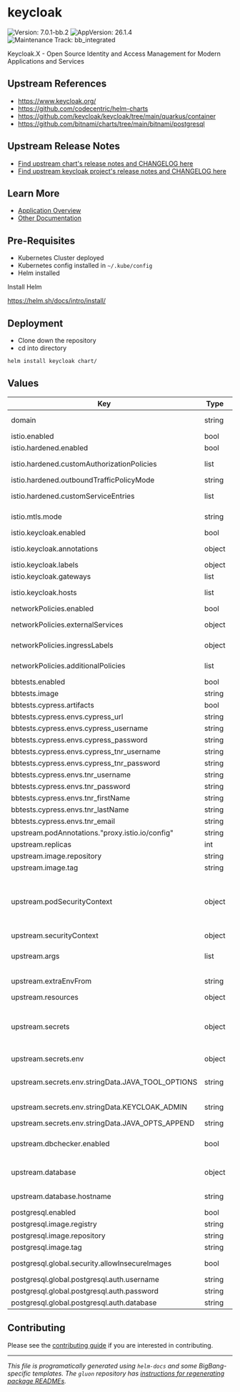 <!-- Warning: Do not manually edit this file. See notes on gluon + helm-docs at the end of this file for more information. -->
# keycloak

![Version: 7.0.1-bb.2](https://img.shields.io/badge/Version-7.0.1--bb.2-informational?style=flat-square) ![AppVersion: 26.1.4](https://img.shields.io/badge/AppVersion-26.1.4-informational?style=flat-square) ![Maintenance Track: bb_integrated](https://img.shields.io/badge/Maintenance_Track-bb_integrated-green?style=flat-square)

Keycloak.X - Open Source Identity and Access Management for Modern Applications and Services

## Upstream References

- <https://www.keycloak.org/>
- <https://github.com/codecentric/helm-charts>
- <https://github.com/keycloak/keycloak/tree/main/quarkus/container>
- <https://github.com/bitnami/charts/tree/main/bitnami/postgresql>

## Upstream Release Notes

- [Find upstream chart's release notes and CHANGELOG here](https://github.com/codecentric/helm-charts/releases)
- [Find upstream keycloak project's release notes and CHANGELOG here](https://www.keycloak.org/docs/latest/release_notes/index.html)

## Learn More

- [Application Overview](docs/overview.md)
- [Other Documentation](docs/)

## Pre-Requisites

- Kubernetes Cluster deployed
- Kubernetes config installed in `~/.kube/config`
- Helm installed

Install Helm

https://helm.sh/docs/intro/install/

## Deployment

- Clone down the repository
- cd into directory

```bash
helm install keycloak chart/
```

## Values

| Key | Type | Default | Description |
|-----|------|---------|-------------|
| domain | string | `"dev.bigbang.mil"` | The base domain for all Big Bang components. Keycloak will be available at keycloak.%domain% |
| istio.enabled | bool | `false` | Enable or disable Istio |
| istio.hardened.enabled | bool | `false` | Enable or disable istio's hardened mode |
| istio.hardened.customAuthorizationPolicies | list | `[]` | Custom authorization policies to be applied to the keycloak namespace |
| istio.hardened.outboundTrafficPolicyMode | string | `"REGISTRY_ONLY"` | Specify the Istio outbound traffic policy mode |
| istio.hardened.customServiceEntries | list | `[]` | Custom service entries to be applied to the keycloak namespace |
| istio.mtls.mode | string | `"STRICT"` | PERMISSIVE = Allow both plain text and mutual TLS traffic |
| istio.keycloak.enabled | bool | `false` | Enable or disable the istio virtual service for keycloak |
| istio.keycloak.annotations | object | `{}` | Additional annotations to be added to the istio virtual service |
| istio.keycloak.labels | object | `{}` | Additional labels to be added to the istio virtual service |
| istio.keycloak.gateways | list | `["istio-system/main"]` | Specify the istio gateways to be used for keycloak |
| istio.keycloak.hosts | list | `["keycloak.dev.bigbang.mil"]` | Specify the hostnames from which keycloak will be accessible |
| networkPolicies.enabled | bool | `false` | Enable or disable the bundled network policies |
| networkPolicies.externalServices | object | `{}` | Configure external services that keycloak needs to access |
| networkPolicies.ingressLabels | object | `{"app":"istio-ingressgateway","istio":"ingressgateway"}` | Configures labelSelectors for network policies allowing ingress from istio gateways |
| networkPolicies.additionalPolicies | list | `[]` | Configures additional network policies beyond the ones bundled with the chart |
| bbtests.enabled | bool | `false` | Enables the Big Bang test hooks |
| bbtests.image | string | `"registry1.dso.mil/ironbank/big-bang/base:2.1.0"` |  |
| bbtests.cypress.artifacts | bool | `true` |  |
| bbtests.cypress.envs.cypress_url | string | `"http://keycloak-upstream-http.keycloak.svc.cluster.local"` |  |
| bbtests.cypress.envs.cypress_username | string | `"admin"` |  |
| bbtests.cypress.envs.cypress_password | string | `"password"` |  |
| bbtests.cypress.envs.cypress_tnr_username | string | `"cypress"` |  |
| bbtests.cypress.envs.cypress_tnr_password | string | `"tnr_w!G33ZyAt@C8"` |  |
| bbtests.cypress.envs.tnr_username | string | `"cypress"` |  |
| bbtests.cypress.envs.tnr_password | string | `"tnr_w!G33ZyAt@C8"` |  |
| bbtests.cypress.envs.tnr_firstName | string | `"Cypress"` |  |
| bbtests.cypress.envs.tnr_lastName | string | `"TNR"` |  |
| bbtests.cypress.envs.tnr_email | string | `"cypress@tnr.mil"` |  |
| upstream.podAnnotations."proxy.istio.io/config" | string | `"proxyMetadata:\n  ISTIO_META_DNS_CAPTURE: \"true\"\n"` |  |
| upstream.replicas | int | `1` |  |
| upstream.image.repository | string | `"registry1.dso.mil/ironbank/opensource/keycloak/keycloak"` | The Keycloak image repository |
| upstream.image.tag | string | `"26.1.4"` |  |
| upstream.podSecurityContext | object | `{"fsGroup":2000,"runAsGroup":2000,"runAsNonRoot":true,"runAsUser":2000}` | SecurityContext for the entire Pod. Every container running in the Pod will inherit this SecurityContext. This might be relevant when other components of the environment inject additional containers into running Pods (service meshes are the most prominent example for this) |
| upstream.securityContext | object | `{"capabilities":{"drop":["ALL"]},"runAsGroup":2000,"runAsNonRoot":true,"runAsUser":2000}` | SecurityContext for the Keycloak container |
| upstream.args | list | `["start"]` | Overrides the default args for the Keycloak container **arg: "start" needs to be set for the container to start up properly** |
| upstream.extraEnvFrom | string | `"- secretRef:\n    name: '{{ include \"keycloak.fullname\" . }}-env'\n"` | Additional environment variables for Keycloak mapped from Secret or ConfigMap |
| upstream.resources | object | `{"limits":{"memory":"1Gi"},"requests":{"cpu":"1","memory":"1Gi"}}` | Pod resource requests and limits |
| upstream.secrets | object | `{"env":{"stringData":{"JAVA_OPTS_APPEND":"-Djgroups.dns.query={{ include \"keycloak.fullname\" . }}-headless","JAVA_TOOL_OPTIONS":"-Dcom.redhat.fips=false","KC_HOSTNAME":"keycloak.dev.bigbang.mil","KEYCLOAK_ADMIN":"admin","KEYCLOAK_ADMIN_PASSWORD":"password"}}}` | Configuration for secrets that should be created The secrets can also be independently created separate from this helm chart. for example with a gitops tool like flux with a kustomize overlay. NOTE: Secret values can be templated |
| upstream.secrets.env | object | `{"stringData":{"JAVA_OPTS_APPEND":"-Djgroups.dns.query={{ include \"keycloak.fullname\" . }}-headless","JAVA_TOOL_OPTIONS":"-Dcom.redhat.fips=false","KC_HOSTNAME":"keycloak.dev.bigbang.mil","KEYCLOAK_ADMIN":"admin","KEYCLOAK_ADMIN_PASSWORD":"password"}}` | Environmental variables |
| upstream.secrets.env.stringData.JAVA_TOOL_OPTIONS | string | `"-Dcom.redhat.fips=false"` | https://access.redhat.com/documentation/en-us/openjdk/11/html-single/configuring_openjdk_11_on_rhel_with_fips/index |
| upstream.secrets.env.stringData.KEYCLOAK_ADMIN | string | `"admin"` | default admin credentials. Override them for production deployments |
| upstream.secrets.env.stringData.JAVA_OPTS_APPEND | string | `"-Djgroups.dns.query={{ include \"keycloak.fullname\" . }}-headless"` | https://www.keycloak.org/server/caching |
| upstream.dbchecker.enabled | bool | `false` | If `true`, the dbchecker init container is enabled; this is incompatible with Big Bang and so is disabled by default. |
| upstream.database | object | `{"database":"keycloak","existingSecret":"keycloak-postgresql","existingSecretKey":"password","hostname":"keycloak-postgresql","port":5432,"username":"keycloak","vendor":"postgres"}` | Configures the database connection; can be configured here and/or via environment variables with `upstream.secrets.env` |
| upstream.database.hostname | string | `"keycloak-postgresql"` | you will need to change the hostname to match the release name: %release-name%-postgresql |
| postgresql.enabled | bool | `true` | If `true`, the Postgresql dependency is enabled |
| postgresql.image.registry | string | `"registry1.dso.mil"` |  |
| postgresql.image.repository | string | `"ironbank/bitnami/postgres"` |  |
| postgresql.image.tag | string | `"17.4.0"` |  |
| postgresql.global.security.allowInsecureImages | bool | `true` | Allow registry1.dso.mil in lieu of the default bitnami registry |
| postgresql.global.postgresql.auth.username | string | `"keycloak"` | PostgreSQL User to create |
| postgresql.global.postgresql.auth.password | string | `"keycloak"` | PostgreSQL Password for the new user |
| postgresql.global.postgresql.auth.database | string | `"keycloak"` | PostgreSQL Database to create |

## Contributing

Please see the [contributing guide](./CONTRIBUTING.md) if you are interested in contributing.

---

_This file is programatically generated using `helm-docs` and some BigBang-specific templates. The `gluon` repository has [instructions for regenerating package READMEs](https://repo1.dso.mil/big-bang/product/packages/gluon/-/blob/master/docs/bb-package-readme.md)._

